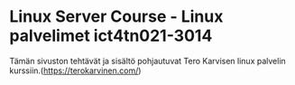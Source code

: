 # Linux Server Course - Linux palvelimet ict4tn021-3014
Tämän sivuston tehtävät ja sisältö pohjautuvat Tero Karvisen linux palvelin kurssiin.(https://terokarvinen.com/)
